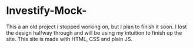 # Investify-Mock-

This a an old project i stopped working on, but I plan to finish it soon. I lost the design halfway through and will be using my intuition to finish up the site. 
This site is made with HTML, CSS and plain JS.
